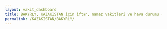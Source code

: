 ```yaml
---
layout: vakit_dashboard
title: BAKYRLY, KAZAKISTAN için iftar, namaz vakitleri ve hava durumu - ilçe/eyalet seç
permalink: /KAZAKISTAN/BAKYRLY/
---
```


<script type="text/javascript">
  var GLOBAL_COUNTRY = 'KAZAKISTAN';
  var GLOBAL_CITY = 'BAKYRLY';
  var GLOBAL_STATE = '';
  var lat = 72;
  var lon = 21;
</script>
